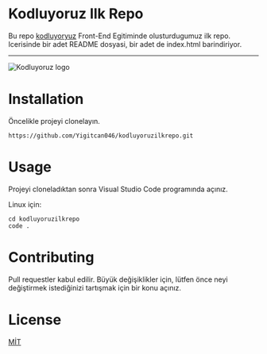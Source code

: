 # Kodluyoruz Ilk Repo 
Bu repo [kodluyoryuz](httpskodluyoruz.orgtrkodluyoruz) Front-End Egitiminde olusturdugumuz ilk repo. Icerisinde bir adet README dosyasi, bir adet de index.html barindiriyor.

-----------------------------------------------------

![Kodluyoruz logo](https://kodluyoruz.org/wp-content/uploads/2022/05/kodluyoruz_yatay_slogan-300x35.png) 

# Installation
Öncelikle projeyi clonelayın.
```
https://github.com/Yigitcan046/kodluyoruzilkrepo.git
```
# Usage
Projeyi cloneladıktan sonra Visual Studio Code programında açınız.

Linux için:
```
cd kodluyoruzilkrepo
code .
```

# Contributing
Pull requestler kabul edilir. Büyük değişiklikler için, lütfen önce neyi değiştirmek istediğinizi tartışmak için bir konu açınız.

# License
[MİT](https://choosealicense.com/licenses/mit/)


